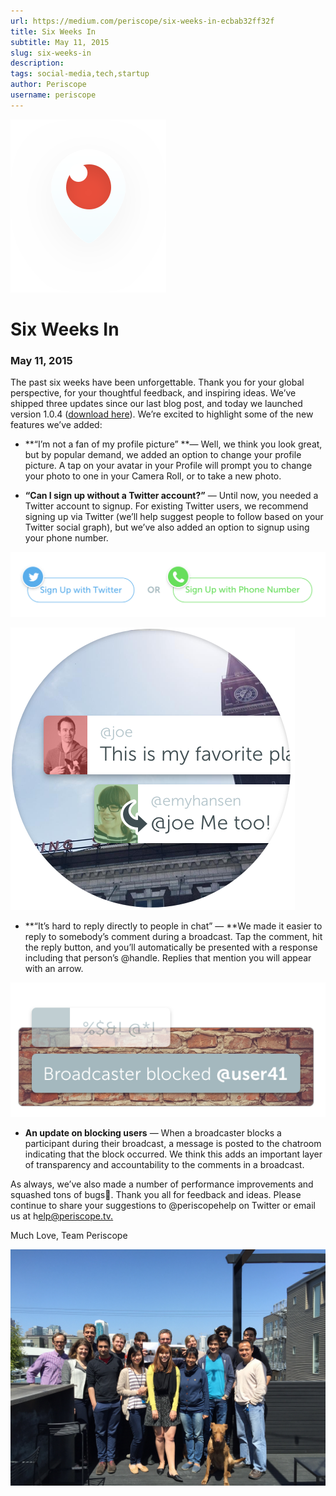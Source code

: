 ```yaml
---
url: https://medium.com/periscope/six-weeks-in-ecbab32ff32f
title: Six Weeks In
subtitle: May 11, 2015
slug: six-weeks-in
description: 
tags: social-media,tech,startup
author: Periscope
username: periscope
---
```


![](./assets/1*ds861pwhB_71X8aY7jAHUg.png)

# **Six Weeks In**

### **May 11, 2015**

The past six weeks have been unforgettable. Thank you for your global perspective, for your thoughtful feedback, and inspiring ideas. We’ve shipped three updates since our last blog post, and today we launched version 1.0.4 ([download here](https://itunes.apple.com/app/id972909677)). We’re excited to highlight some of the new features we’ve added:

* **“I’m not a fan of my profile picture” **— Well, we think you look great, but by popular demand, we added an option to change your profile picture. A tap on your avatar in your Profile will prompt you to change your photo to one in your Camera Roll, or to take a new photo.

* **“Can I sign up without a Twitter account?”** — Until now, you needed a Twitter account to signup. For existing Twitter users, we recommend signing up via Twitter (we’ll help suggest people to follow based on your Twitter social graph), but we’ve also added an option to signup using your phone number.

![](./assets/1*MndnrjC-sxEseVnAHcTZaw.png)

![](./assets/1*rHXb-LTgN8tzLBuA4VFyqw.png)

* **“It’s hard to reply directly to people in chat” — **We made it easier to reply to somebody’s comment during a broadcast. Tap the comment, hit the reply button, and you’ll automatically be presented with a response including that person’s @handle. Replies that mention you will appear with an arrow.

![](./assets/1*hY4iOWnMPl4_wbYmvQU_2w.png)

* **An update on blocking users** — When a broadcaster blocks a participant during their broadcast, a message is posted to the chatroom indicating that the block occurred. We think this adds an important layer of transparency and accountability to the comments in a broadcast.

As always, we’ve also made a number of performance improvements and squashed tons of bugs🐞. Thank you all for feedback and ideas. Please continue to share your suggestions to @periscopehelp on Twitter or email us at h[elp@periscope.tv.](mailto:help@periscope.tv)

Much Love,
Team Periscope

![Team Periscope, accompanied by Chief Canine Officer Scotch](./assets/1*Y8nVbm47c8TMStv4VTk2aA.jpeg)


